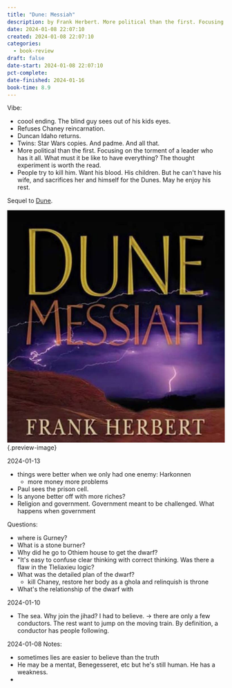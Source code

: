 ```yaml
---
title: "Dune: Messiah"
description: by Frank Herbert. More political than the first. Focusing on the torment of a leader who has it all. What must it be like to have everything? The thought experiment is worth the read.
date: 2024-01-08 22:07:10
created: 2024-01-08 22:07:10
categories:
  - book-review
draft: false
date-start: 2024-01-08 22:07:10
pct-complete: 
date-finished: 2024-01-16
book-time: 8.9
---
```

Vibe:

- coool ending. The blind guy sees out of his kids eyes. 
- Refuses Chaney reincarnation. 
- Duncan Idaho returns. 
- Twins: Star Wars copies. And padme. And all that. 
- More political than the first. Focusing on the torment of a leader who has it all. What must it be like to have everything? The thought experiment is worth the read. 
- People try to kill him. Want his blood. His children. But he can't have his wife, and sacrifices her and himself for the Dunes. May he enjoy his rest. 


Sequel to [Dune](dune.md).

![Dune Messiah](../img/book-dune-messiah.jpeg){.preview-image}

2024-01-13
- things were better when we only had one enemy:  Harkonnen
	- more money more problems
- Paul sees the prison cell. 
- Is anyone better off with more riches?
- Religion and government. Government meant to be challenged. What happens when government 

Questions:
- where is Gurney?
- What is a stone burner?
- Why did he go to Othiem house to get the dwarf?
- "It's easy to confuse clear thinking with correct thinking. Was there a flaw in the Tleliaxieu logic?
- What was the detailed plan of the dwarf? 
	- kill Chaney, restore her body as a ghola and relinquish is throne 
- What's the relationship of the dwarf with 


2024-01-10

- The sea. Why join the jihad? I had to believe. → there are only a few conductors. The rest want to jump on the moving train. By definition, a conductor has people following. 

2024-01-08
Notes:
- sometimes lies are easier to believe than the truth
- He may be a mentat, Benegesseret, etc but he's still human. He has a weakness. 
- 